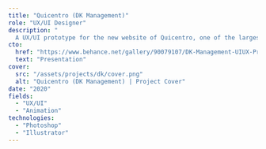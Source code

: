 ```yaml
---
title: "Quicentro (DK Management)"
role: "UX/UI Designer"
description: "
  A UX/UI prototype for the new website of Quicentro, one of the largest shopping malls in Quito, Ecuador. The design focused on conveying a sense of fashion and modernity through clean interfaces and smooth animations."
cto:
  href: "https://www.behance.net/gallery/90079107/DK-Management-UIUX-Prototype-with-animations"
  text: "Presentation"
cover:
  src: "/assets/projects/dk/cover.png"
  alt: "Quicentro (DK Management) | Project Cover"
date: "2020"
fields:
  - "UX/UI"
  - "Animation"
technologies:
  - "Photoshop"
  - "Illustrator"
---
```


